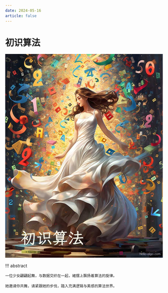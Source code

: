 ```yaml
---
date: 2024-05-16
article: false
---
```






# 初识算法



![初识算法](./HelloAlgo.assets/chapter_introduction.jpg)



!!! abstract

    一位少女翩翩起舞，与数据交织在一起，裙摆上飘扬着算法的旋律。
    
    她邀请你共舞，请紧跟她的步伐，踏入充满逻辑与美感的算法世界。



